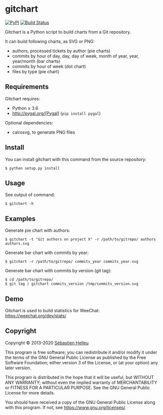 # gitchart

[![PyPI](https://img.shields.io/pypi/v/gitchart.svg)](https://pypi.org/project/gitchart/)
[![Build Status](https://github.com/flashcode/gitchart/workflows/CI/badge.svg)](https://github.com/flashcode/gitchart/actions?query=workflow%3A%22CI%22)

Gitchart is a Python script to build charts from a Git repository.

It can build following charts, as SVG or PNG:

- authors, processed tickets by author (pie charts)
- commits by hour of day, day, day of week, month of year, year, year/month (bar charts)
- commits by hour of week (dot chart)
- files by type (pie chart)

## Requirements

Gitchart requires:

- Python ≥ 3.6
- http://pygal.org/[Pygal] (`pip install pygal`)

Optional dependencies:

- cairosvg, to generate PNG files

## Install

You can install gitchart with this command from the source repository:

```
$ python setup.py install
```

## Usage

See output of command:

```
$ gitchart -h
```

## Examples

Generate pie chart with authors:

```
$ gitchart -t "Git authors on project X" -r /path/to/gitrepo/ authors authors.svg
```

Generate bar chart with commits by year:

```
$ gitchart -r /path/to/gitrepo/ commits_year commits_year.svg
```

Generate bar chart with commits by version (git tag):

```
$ cd /path/to/gitrepo/
$ git tag | gitchart commits_version /tmp/commits_version.svg
```

## Demo

Gitchart is used to build statistics for WeeChat: https://weechat.org/dev/stats/

## Copyright

Copyright © 2013-2020 [Sébastien Helleu](https://github.com/flashcode)

This program is free software; you can redistribute it and/or modify
it under the terms of the GNU General Public License as published by
the Free Software Foundation; either version 3 of the License, or
(at your option) any later version.

This program is distributed in the hope that it will be useful,
but WITHOUT ANY WARRANTY; without even the implied warranty of
MERCHANTABILITY or FITNESS FOR A PARTICULAR PURPOSE.  See the
GNU General Public License for more details.

You should have received a copy of the GNU General Public License
along with this program.  If not, see <https://www.gnu.org/licenses/>.
